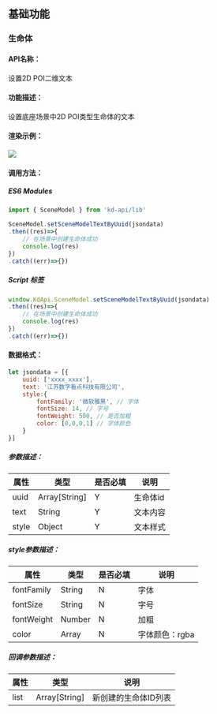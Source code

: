 <!--
 * @Author: your name
 * @Date: 2022-3-30 14:46:09
 * @LastEditTime: 2022-05-23 22:07:18
 * @LastEditors: 关广强 ggq@jsszkd.com
 * @Description: 打开koroFileHeader查看配置 进行设置: https://github.com/OBKoro1/koro1FileHeader/wiki/%E9%85%8D%E7%BD%AE
 * @FilePath: /KD-API-DOCS/public/md/api/获取场景列表.md
-->
## 基础功能
### 生命体

#### API名称：
设置2D POI二维文本
#### 功能描述：

设置底座场景中2D POI类型生命体的文本

#### 渲染示例：
![](../../image/example/设置2DPOI二维文本.webp)
#### 调用方法：

##### ES6 Modules
``` javascript
import { SceneModel } from 'kd-api/lib'

SceneModel.setSceneModelTextByUuid(jsondata)
.then((res)=>{
    // 在场景中创建⽣命体成功
    console.log(res)
})
.catch((err)=>{})
```

##### Script 标签
``` javascript
window.KdApi.SceneModel.setSceneModelTextByUuid(jsondata)
.then((res)=>{
    // 在场景中创建⽣命体成功
    console.log(res)
})
.catch((err)=>{})
```


#### 数据格式：

```javascript
let jsondata = [{
    uuid: ['xxxx_xxxx'],
    text: '江苏数字看点科技有限公司',
    style:{
        fontFamily: '微软雅⿊', // 字体
        fontSize: 14, // 字号
        fontWeight: 500, // 是否加粗
        color: [0,0,0,1] // 字体颜⾊
    }
}]
```
##### 参数描述：

| 属性      | 类型           | 是否必填 | 说明        |
|---------|--------------|------|-----------|
| uuid    | Array[String] | Y    | 生命体id    |
| text    | String        | Y    | 文本内容 |
| style    | Object        | Y    | 文本样式 |

##### style参数描述：

| 属性    | 类型            | 是否必填 | 说明        |
| ------- |---------------|------|-----------|
| fontFamily    | String | N    | 字体     |
| fontSize    | String        | N    | 字号 |
| fontWeight    | Number        | N    | 加粗 |
| color    |Array        | N    | 字体颜色：rgba |

##### 回调参数描述：
| 属性      | 类型   | 说明                     |
|---------| ------ | ------------------------ |
| list    | Array[String] | 新创建的生命体ID列表  |
